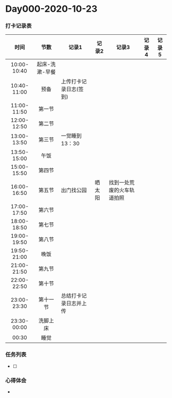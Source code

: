 # Day000-2020-10-23

### 打卡记录表

|    时间     |      节数      | 记录1                  | 记录2  | 记录3                      | 记录4 | 记录5 |
| :---------: | :------------: | ---------------------- | ------ | -------------------------- | ----- | ----- |
| 10:00-10:40 | 起床-洗漱-早餐 |                        |        |                            |       |       |
| 10:40-11:00 |      预备      | 上传打卡记录日志(签到) |        |                            |       |       |
| 11:00-11:50 |     第一节     |                        |        |                            |       |       |
| 12:00-12:50 |     第二节     |                        |        |                            |       |       |
| 13:00-13:50 |     第三节     | 一觉睡到13：30         |        |                            |       |       |
| 13:50-15:00 |      午饭      |                        |        |                            |       |       |
| 15:00-15:50 |     第四节     |                        |        |                            |       |       |
| 16:00-16:50 |     第五节     | 出门找公园             | 晒太阳 | 找到一处荒废的火车轨道拍照 |       |       |
| 17:00-17:50 |     第六节     |                        |        |                            |       |       |
| 18:00-18:50 |     第七节     |                        |        |                            |       |       |
| 19:00-19:50 |     第八节     |                        |        |                            |       |       |
| 19:50-21:00 |      晚饭      |                        |        |                            |       |       |
| 21:00-21:50 |     第九节     |                        |        |                            |       |       |
| 22:00-22:50 |     第十节     |                        |        |                            |       |       |
| 23:00-23:30 |    第十一节    | 总结打卡记录日志并上传 |        |                            |       |       |
| 23:30-00:00 |    洗脚上床    |                        |        |                            |       |       |
|    00:30    |      睡觉      |                        |        |                            |       |       |

### 任务列表

- [ ] 

### 心得体会

- 

